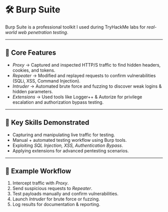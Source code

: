 # 🛠️ Burp Suite

Burp Suite is a professional toolkit I used during TryHackMe labs for *real-world web penetration testing*.

---

## 🔹 Core Features
- *Proxy* → Captured and inspected HTTP/S traffic to find hidden headers, cookies, and tokens.  
- *Repeater* → Modified and replayed requests to confirm vulnerabilities (SQLi, XSS, Command Injection).  
- *Intruder* → Automated brute force and fuzzing to discover weak logins & hidden parameters.  
- *Extensions* → Used tools like Logger++ & Autorize for privilege escalation and authorization bypass testing.  

---

## 🔑 Key Skills Demonstrated
- Capturing and manipulating live traffic for testing.  
- Manual + automated testing workflow using Burp tools.  
- Exploiting *SQL Injection, XSS, Authentication Bypass*.  
- Applying extensions for advanced pentesting scenarios.  

---

## 📂 Example Workflow
1. Intercept traffic with *Proxy*.  
2. Send suspicious requests to *Repeater*.  
3. Test payloads manually and confirm vulnerabilities.  
4. Launch *Intruder* for brute force or fuzzing.  
5. Log results for documentation & reporting.  

